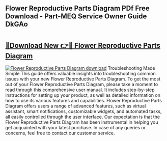 ## Flower Reproductive Parts Diagram PDf Free Download - Part-MEQ Service Owner Guide DkGAo

# <h2><a href="http://dfog1v.blite.top/?on=Flower+Reproductive+Parts+Diagram">🔗Download New 👉🔴 Flower Reproductive Parts Diagram</a></h2>

[![Flower Reproductive Parts Diagram download](https://i.imgur.com/lujVjoI.png)](http://dfog1v.blite.top/?on=Flower+Reproductive+Parts+Diagram)
Troubleshooting Made Simple This guide offers valuable insights into troubleshooting common issues with your new Flower Reproductive Parts Diagram. To get the most out of your Flower Reproductive Parts Diagram, please take a moment to read through this comprehensive user manual. It includes step-by-step instructions for setting up your product, as well as detailed information on how to use its various features and capabilities. Flower Reproductive Parts Diagram offers users a range of advanced features, such as virtual assistant, smart notifications, customizable widgets, and automated tasks, all easily controlled through the user interface. Our expectation is that the Flower Reproductive Parts Diagram has been instrumental in helping you get acquainted with your latest purchase. In case of any queries or concerns, feel free to contact our customer service.
